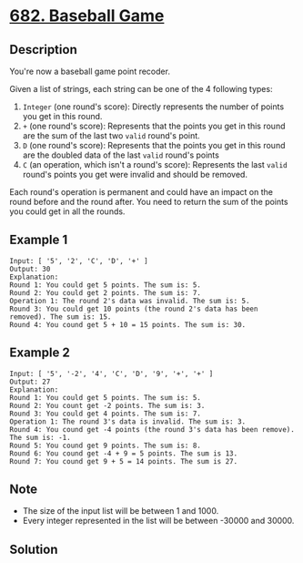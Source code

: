 # [682. Baseball Game](https://leetcode.com/problems/baseball-game/description/)

## Description
You're now a baseball game point recoder.

Given a list of strings, each string can be one of the 4 following types:
1. `Integer` (one round's score): Directly represents the number of points you get in this round.
2. `+` (one round's score): Represents that the points you get in this round are the sum of the last two `valid` round's point.
3. `D` (one round's score): Represents that the points you get in this round are the doubled data of the last `valid` round's points
4. `C` (an operation, which isn't a round's score): Represents the last `valid` round's  points you get were invalid and should be removed.
  
Each round's operation is permanent and could have an impact on the round before and the round after.
You need to return the sum of the points you could get in all the rounds.
  
## Example 1
```
Input: [ '5', '2', 'C', 'D', '+' ]
Output: 30
Explanation:
Round 1: You could get 5 points. The sum is: 5.
Round 2: You could get 2 points. The sum is: 7.
Operation 1: The round 2's data was invalid. The sum is: 5.
Round 3: You could get 10 points (the round 2's data has been removed). The sum is: 15.
Round 4: You cound get 5 + 10 = 15 points. The sum is: 30.
```

## Example 2
```
Input: [ '5', '-2', '4', 'C', 'D', '9', '+', '+' ]
Output: 27
Explanation:
Round 1: You could get 5 points. The sum is: 5.
Round 2: You count get -2 points. The sum is: 3.
Round 3: You could get 4 points. The sum is: 7.
Operation 1: The round 3's data is invalid. The sum is: 3.
Round 4: You cound get -4 points (the round 3's data has been remove). The sum is: -1.
Round 5: You cound get 9 points. The sum is: 8.
Round 6: You cound get -4 + 9 = 5 points. The sum is 13.
Round 7: You cound get 9 + 5 = 14 points. The sum is 27.
```

## Note
- The size of the input list will be between 1 and 1000.
- Every integer represented in the list will be between -30000 and 30000.

## Solution
```javascript

```
